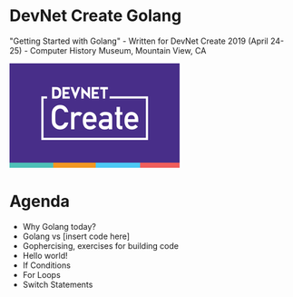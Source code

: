 # DevNet Create Golang

"Getting Started with Golang" - Written for DevNet Create 2019 (April 24-25) - Computer History Museum, Mountain View, CA



![create](./create_logo.png)

# Agenda

- Why Golang today?
- Golang vs [insert code here]
- Gophercising, exercises for building code
- Hello world!
- If Conditions
- For Loops
- Switch Statements
